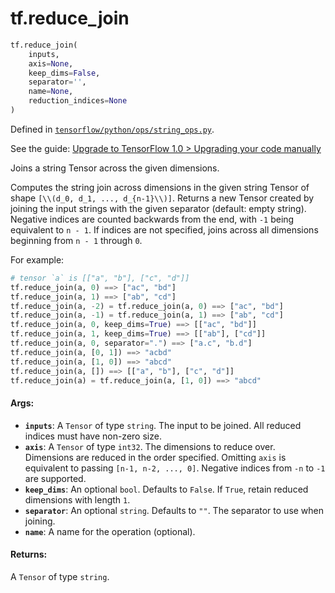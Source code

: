 <div itemscope itemtype="http://developers.google.com/ReferenceObject">
<meta itemprop="name" content="tf.reduce_join" />
<meta itemprop="path" content="Stable" />
</div>

# tf.reduce_join

``` python
tf.reduce_join(
    inputs,
    axis=None,
    keep_dims=False,
    separator='',
    name=None,
    reduction_indices=None
)
```



Defined in [`tensorflow/python/ops/string_ops.py`](https://www.tensorflow.org/code/tensorflow/python/ops/string_ops.py).

See the guide: [Upgrade to TensorFlow 1.0 > Upgrading your code manually](../../../api_guides/python/upgrade.md#Upgrading_your_code_manually)

Joins a string Tensor across the given dimensions.

Computes the string join across dimensions in the given string Tensor of shape
`[\\(d_0, d_1, ..., d_{n-1}\\)]`.  Returns a new Tensor created by joining the input
strings with the given separator (default: empty string).  Negative indices are
counted backwards from the end, with `-1` being equivalent to `n - 1`.  If
indices are not specified, joins across all dimensions beginning from `n - 1`
through `0`.

For example:

```python
# tensor `a` is [["a", "b"], ["c", "d"]]
tf.reduce_join(a, 0) ==> ["ac", "bd"]
tf.reduce_join(a, 1) ==> ["ab", "cd"]
tf.reduce_join(a, -2) = tf.reduce_join(a, 0) ==> ["ac", "bd"]
tf.reduce_join(a, -1) = tf.reduce_join(a, 1) ==> ["ab", "cd"]
tf.reduce_join(a, 0, keep_dims=True) ==> [["ac", "bd"]]
tf.reduce_join(a, 1, keep_dims=True) ==> [["ab"], ["cd"]]
tf.reduce_join(a, 0, separator=".") ==> ["a.c", "b.d"]
tf.reduce_join(a, [0, 1]) ==> "acbd"
tf.reduce_join(a, [1, 0]) ==> "abcd"
tf.reduce_join(a, []) ==> [["a", "b"], ["c", "d"]]
tf.reduce_join(a) = tf.reduce_join(a, [1, 0]) ==> "abcd"
```

#### Args:

* <b>`inputs`</b>: A `Tensor` of type `string`.
    The input to be joined.  All reduced indices must have non-zero size.
* <b>`axis`</b>: A `Tensor` of type `int32`.
    The dimensions to reduce over.  Dimensions are reduced in the
    order specified.  Omitting `axis` is equivalent to passing
    `[n-1, n-2, ..., 0]`.  Negative indices from `-n` to `-1` are supported.
* <b>`keep_dims`</b>: An optional `bool`. Defaults to `False`.
    If `True`, retain reduced dimensions with length `1`.
* <b>`separator`</b>: An optional `string`. Defaults to `""`.
    The separator to use when joining.
* <b>`name`</b>: A name for the operation (optional).


#### Returns:

A `Tensor` of type `string`.